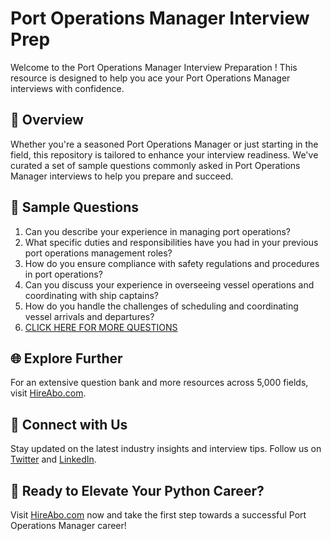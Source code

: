 # Port Operations Manager Interview Prep

Welcome to the Port Operations Manager Interview Preparation ! This resource is designed to help you ace your Port Operations Manager interviews with confidence.

## 🚀 Overview

Whether you're a seasoned Port Operations Manager or just starting in the field, this repository is tailored to enhance your interview readiness. We've curated a set of sample questions commonly asked in Port Operations Manager interviews to help you prepare and succeed.

## 📝 Sample Questions

1. Can you describe your experience in managing port operations?
2. What specific duties and responsibilities have you had in your previous port operations management roles?
3. How do you ensure compliance with safety regulations and procedures in port operations?
4. Can you discuss your experience in overseeing vessel operations and coordinating with ship captains?
5. How do you handle the challenges of scheduling and coordinating vessel arrivals and departures?
6. [CLICK HERE FOR MORE QUESTIONS](https://hireabo.com/job/23_4_3/Port%20Operations%20Manager)

## 🌐 Explore Further

For an extensive question bank and more resources across 5,000 fields, visit [HireAbo.com](https://www.hireabo.com).

## 📱 Connect with Us

Stay updated on the latest industry insights and interview tips. Follow us on [Twitter](https://twitter.com/hireabo) and [LinkedIn](https://www.linkedin.com/in/hire-abo-3609972a8/).

## 🚀 Ready to Elevate Your Python Career?

Visit [HireAbo.com](https://www.hireabo.com) now and take the first step towards a successful Port Operations Manager career!
